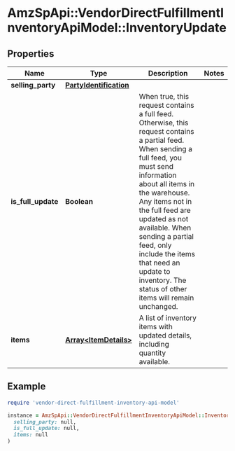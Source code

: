 # AmzSpApi::VendorDirectFulfillmentInventoryApiModel::InventoryUpdate

## Properties

| Name | Type | Description | Notes |
| ---- | ---- | ----------- | ----- |
| **selling_party** | [**PartyIdentification**](PartyIdentification.md) |  |  |
| **is_full_update** | **Boolean** | When true, this request contains a full feed. Otherwise, this request contains a partial feed. When sending a full feed, you must send information about all items in the warehouse. Any items not in the full feed are updated as not available. When sending a partial feed, only include the items that need an update to inventory. The status of other items will remain unchanged. |  |
| **items** | [**Array&lt;ItemDetails&gt;**](ItemDetails.md) | A list of inventory items with updated details, including quantity available. |  |

## Example

```ruby
require 'vendor-direct-fulfillment-inventory-api-model'

instance = AmzSpApi::VendorDirectFulfillmentInventoryApiModel::InventoryUpdate.new(
  selling_party: null,
  is_full_update: null,
  items: null
)
```

